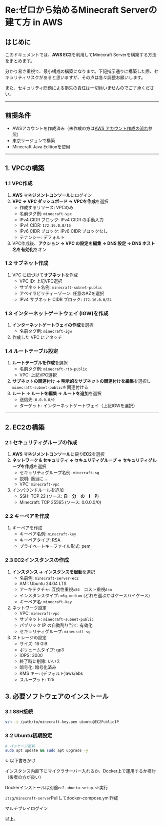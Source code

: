 # Re:ゼロから始めるMinecraft Serverの建て方 in AWS

## はじめに
このドキュメントでは、**AWS EC2**を利用してMinecraft Serverを構築する方法をまとめます。

分かり易さ重視で、最小構成の構築になります。下記指示通りに構築した際、セキュリティリスクがあると思いますが、その点は各々調整お願いします。

また、セキュリティ問題による損失の責任は一切負いませんのでご了承ください。

---

## 前提条件
- AWSアカウントを作成済み（未作成の方は[AWS アカウント作成の流れ](https://aws.amazon.com/jp/register-flow/)参照）
- 東京リージョンで構築
- Minecraft Java Editionを使用

---

## 1. VPCの構築
### 1.1 VPC作成
1. **AWS マネジメントコンソール**にログイン
2. **VPC → VPC ダッシュボード → VPCを作成**を選択
   - 作成するリソース: VPCのみ
   - 名前タグ例: `minecraft-vpc`
   - IPv4 CIDR ブロック: IPv4 CIDR の手動入力
   - IPv4 CIDR: `172.16.0.0/16`
   - IPv6 CIDR ブロック: IPv6 CIDR ブロックなし
   - テナンシー: デフォルト
3. VPC作成後、**アクション → VPC の設定を編集 → DNS 設定 → DNS ホスト名を有効化**をオン

### 1.2 サブネット作成
1. VPC に紐づけて**サブネット**を作成
   - VPC ID: 上記VPC選択
   - サブネット名例: `minecraft-subnet-public`
   - アベイラビリティーゾーン: 任意のAZを選択
   - IPv4 サブネット CIDR ブロック: `172.16.0.0/24`

### 1.3 インターネットゲートウェイ (IGW)を作成
1. **インターネットゲートウェイの作成**を選択
    - 名前タグ例: `minecraft-igw`
2. 作成した VPC にアタッチ

### 1.4 ルートテーブル設定
1. **ルートテーブルを作成**を選択
   - 名前タグ例: `minecraft-rtb-public`
   - VPC: 上記VPC選択
2. **サブネットの関連付け → 明示的なサブネットの関連付けを編集**を選択し`minecraft-subnet-public`を関連付ける
3. **ルート → ルートを編集 → ルートを追加**を選択
    - 送信先: `0.0.0.0/0`
    - ターゲット: インターネットゲートウェイ（上記IGWを選択）

---

## 2. EC2の構築
### 2.1 セキュリティグループの作成
1. **AWS マネジメントコンソール**に戻り**EC2**を選択
2. **ネットワーク & セキュリティ → セキュリティグループ → セキュリティグループを作成**を選択
   - セキュリティグループ名例: `minecraft-sg`
   - 説明: 適当に...
   - VPC: `minecraft-vpc`
3. インバウンドルールを追加
   - SSH: TCP 22 (ソース: **自　分　の　I　P**)
   - Minecraft: TCP 25565 (ソース: 0.0.0.0/0)

### 2.2 キーペアを作成
1. キーペアを作成
   - キーペア名例: `minecraft-key`
   - キーペアタイプ: RSA
   - プライベートキーファイル形式: pem

### 2.3 EC2インスタンスの作成
1. **インスタンス → インスタンスを起動**を選択
   - 名前例: `minecraft-server-ec2`
   - AMI: Ubuntu 24.04 LTS
   - アーキテクチャ: 互換性重視`x86`　コスト重視`Arm`
   - インスタンスタイプ: `m6g.medium` (どれを選ぶかはケースバイケース)
   - キーペア名: `minecraft-key`
2. ネットワーク設定
   - VPC: `minecraft-vpc`
   - サブネット: `minecraft-subnet-public`
   - パブリック IP の自動割り当て: 有効化
   - セキュリティグループ: `minecraft-sg`
3. ストレージの設定
   - サイズ: 16 GiB
   - ボリュームタイプ: gp3
   - IOPS: 3000
   - 終了時に削除: いいえ
   - 暗号化: 暗号化済み
   - KMS キー: (デフォルト)aws/ebs
   - スループット: 125

## 3. 必要ソフトウェアのインストール
### 3.1 SSH接続
```bash
ssh -i /path/to/minecraft-key.pem ubuntu@EC2PublicIP
```
### 3.2 Ubuntu初期設定
```bash
# パッケージ更新
sudo apt update && sudo apt upgrade -y
```

↓ 以下書きかけ

インスタンス内直下にマイクラサーバー入れるか、Docker上で運用するか検討（後者の方が良い）

Dockerインストールは別途`ec2-ubuntu-setup.sh`実行

`itzg/minecraft-server`Pullしてdocker-compose.yml作成

マルチプレイログイン

以上。